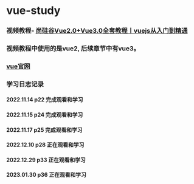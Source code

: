 # vue-study
### 视频教程- [尚硅谷Vue2.0+Vue3.0全套教程丨vuejs从入门到精通 ](https://www.bilibili.com/video/BV1Zy4y1K7SH)
### 视频教程中使用的是vue2, 后续章节中有vue3。

### [vue官网](https://cn.vuejs.org/guide/quick-start.html)

### 学习日志记录
#### 2022.11.14 p22 完成观看和学习
#### 2022.11.15 p24 完成观看和学习
#### 2022.11.17 p25 完成观看和学习
#### 2022.12.10 p28 正在观看和学习
#### 2022.12.29 p33 正在观看和学习
#### 2023.01.30 p36 正在观看和学习
